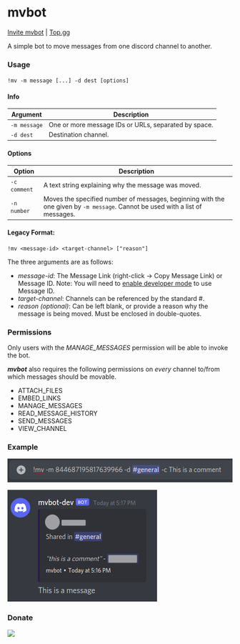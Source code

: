 # mvbot

[Invite mvbot](https://discordapp.com/api/oauth2/authorize?client_id=706927667043237928&permissions=125952&scope=bot) | [Top.gg](https://top.gg/bot/706927667043237928)

A simple bot to move messages from one discord channel to another.

### Usage
`!mv -m message [...] -d dest [options]`
#### Info
| Argument | Description |
|---|---|
| `-m message` | One or more message IDs or URLs, separated by space.|
| `-d dest` | Destination channel. |

#### Options
| Option | Description |
|---|---|
|`-c comment` | A text string explaining why the message was moved. |
|`-n number` | Moves the specified number of messages, beginning with the one given by `-m message`. Cannot be used with a list of messages. |


#### Legacy Format:
```
!mv <message-id> <target-channel> ["reason"]
```
The three arguments are as follows:
  - *message-id*: The Message Link (right-click -> Copy Message Link) or Message ID. Note:  You will need to [enable developer mode](https://discordia.me/en/developer-mode) to use Message ID.
  - *target-channel*: Channels can be referenced by the standard #<channel-name>.
  - *reason (optional)*: Can be left blank, or provide a reason why the message is being moved. Must be enclosed in double-quotes.


### Permissions
Only users with the *MANAGE_MESSAGES* permission will be able to invoke the bot.

***mvbot*** also requires the following permissions on *every* channel to/from which messages should be movable.
- ATTACH_FILES
- EMBED_LINKS
- MANAGE_MESSAGES
- READ_MESSAGE_HISTORY
- SEND_MESSAGES
- VIEW_CHANNEL

### Example

![Example command](./img/example2.png)
  
![Example result](./img/example.PNG)
  
### Donate
<a href="https://www.buymeacoffee.com/jawugiti"><img src="https://img.buymeacoffee.com/button-api/?text=Buy me a coffee&emoji=&slug=jawugiti&button_colour=FFDD00&font_colour=000000&font_family=Arial&outline_colour=000000&coffee_colour=ffffff"></a>
